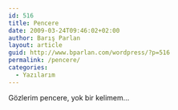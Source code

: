 ```yaml
---
id: 516
title: Pencere
date: 2009-03-24T09:46:02+02:00
author: Barış Parlan
layout: article
guid: http://www.bparlan.com/wordpress/?p=516
permalink: /pencere/
categories:
  - Yazılarım
---
```


Gözlerim pencere, yok bir kelimem&#8230;


